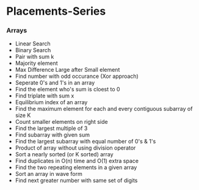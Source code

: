 # Placements-Series

### Arrays
- Linear Search
- Binary Search
- Pair with sum k
- Majority element
- Max Difference Large after Small element
- Find number with odd occurance (Xor approach)
- Seperate 0's and 1's in an array
- Find the element who's sum is cloest to 0
- Find triplate with sum x
- Equilibrium index of an array
- Find the maximum element for each and every contiguous subarray of size K
- Count smaller elements on right side
- Find the largest multiple of 3
- Find subarray with given sum
- Find the largest subarray with equal number of 0's & 1's
- Product of array without using division operator
- Sort a nearly sorted (or K sorted) array
- Find duplicates in O(n) time and O(1) extra space
- Find the two repeating elements in a given array
- Sort an array in wave form
- Find next greater number with same set of digits